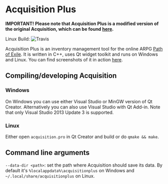 # Acquisition Plus

**IMPORTANT! Please note that Acquisition Plus is a modified version of the original Acquisition, which can be found [here](https://github.com/xyzz/acquisition).**

Linux Build: ![Travis](https://travis-ci.org/Novynn/acquisitionplus.svg?branch=master)

Acquisition Plus is an inventory management tool for the online ARPG [Path of Exile](https://www.pathofexile.com/). It is written in C++, uses Qt widget toolkit and runs on Windows and Linux. You can find screenshots of it in action [here](http://imgur.com/a/QIPQJ).

## Compiling/developing Acquisition

### Windows

On Windows you can use either Visual Studio or MinGW version of Qt Creator. Alternatively you can also use Visual Studio with Qt Add-in. Note that only Visual Studio 2013 Update 3 is supported.

### Linux

Either open `acquisition.pro` in Qt Creator and build or do `qmake && make`.

## Command line arguments

`--data-dir <path>`: set the path where Acquisition should save its data. By default it's `%localappdata%\acquisitionplus` on Windows and `~/.local/share/acquisitionplus` on Linux.
